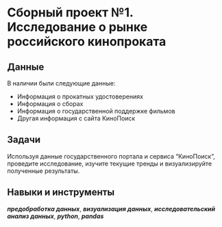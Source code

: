 # Сборный проект №1. Исследование о рынке российского кинопроката

## Данные
В наличии были следующие данные:

- Информация о прокатных удостоверениях
- Информация о сборах
- Информация о государственной поддержке фильмов
- Другая информация с сайта КиноПоиск



## Задачи
Используя данные государственного портала и сервиса “КиноПоиск”, проведите исследование, изучите текущие тренды и визуализируйте полученные результаты.

## Навыки и инструменты
***предобработка данных***, ***визуализация данных***, ***исследовательский анализ данных***, ***python***, ***pandas***
